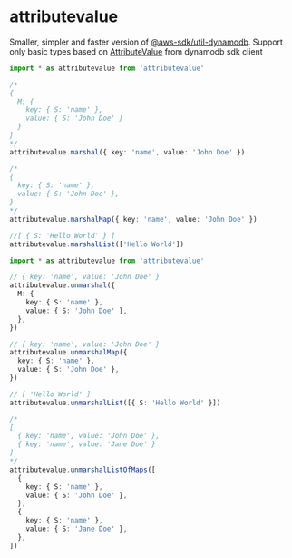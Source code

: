 # attributevalue

Smaller, simpler and faster version of [@aws-sdk/util-dynamodb](https://www.npmjs.com/package/@aws-sdk/util-dynamodb). Support only basic types based on [AttributeValue](https://www.npmjs.com/package/@aws-sdk/client-dynamodb) from dynamodb sdk client

```ts
import * as attributevalue from 'attributevalue'

/*
{ 
  M: { 
    key: { S: 'name' }, 
    value: { S: 'John Doe' } 
  } 
}
*/
attributevalue.marshal({ key: 'name', value: 'John Doe' })

/*
{
  key: { S: 'name' },
  value: { S: 'John Doe' },
}
*/
attributevalue.marshalMap({ key: 'name', value: 'John Doe' })

//[ { S: 'Hello World' } ]
attributevalue.marshalList(['Hello World'])
```

```ts
import * as attributevalue from 'attributevalue'

// { key: 'name', value: 'John Doe' }
attributevalue.unmarshal({
  M: {
    key: { S: 'name' },
    value: { S: 'John Doe' },
  },
})

// { key: 'name', value: 'John Doe' }
attributevalue.unmarshalMap({
  key: { S: 'name' },
  value: { S: 'John Doe' },
})

// [ 'Hello World' ]
attributevalue.unmarshalList([{ S: 'Hello World' }])

/*
[
  { key: 'name', value: 'John Doe' },
  { key: 'name', value: 'Jane Doe' }
]
*/
attributevalue.unmarshalListOfMaps([
  {
    key: { S: 'name' },
    value: { S: 'John Doe' },
  },
  {
    key: { S: 'name' },
    value: { S: 'Jane Doe' },
  },
])
```
